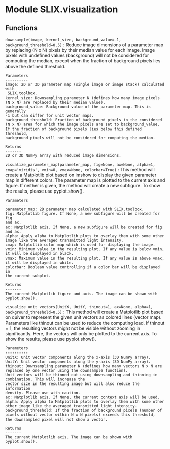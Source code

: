 Module SLIX.visualization
=========================

Functions
---------

    
`downsample(image, kernel_size, background_value=-1, background_threshold=0.5)`
:   Reduce image dimensions of a parameter map by replacing (N x N) pixels by
    their median value for each image. Image pixels with undefined values
    (background) will not be considered for computing the median,
    except when the fraction of background pixels lies above the defined
    threshold.
    
    Parameters
    ----------
    image: 2D or 3D parameter map (single image or image stack) calculated with
     SLIX.toolbox.
    kernel_size: Downsampling parameter N (defines how many image pixels
    (N x N) are replaced by their median value).
    background_value: Background value of the parameter map. This is generally
    -1 but can differ for unit vector maps.
    background_threshold: Fraction of background pixels in the considered
    (N x N) area for which the image pixels are set to background_value.
    If the fraction of background pixels lies below this defined threshold,
    background pixels will not be considered for computing the median.
    
    Returns
    -------
    2D or 3D NumPy array with reduced image dimensions.

    
`visualize_parameter_map(parameter_map, fig=None, ax=None, alpha=1, cmap='viridis', vmin=0, vmax=None, colorbar=True)`
:   This method will create a Matplotlib plot based on imshow to display the
    given parameter map in different colors. The parameter map is plotted to
    the current axis and figure. If neither is given, the method will
    create a new subfigure. To show the results, please use pyplot.show().
    
    Parameters
    ----------
    parameter_map: 2D parameter map calculated with SLIX.toolbox.
    fig: Matplotlib figure. If None, a new subfigure will be created for fig
    and ax.
    ax: Matplotlib axis. If None, a new subfigure will be created for fig
    and ax.
    alpha: Apply alpha to Matplotlib plots to overlay them with some other
    image like the averaged transmitted light intensity.
    cmap: Matplotlib color map which is used for displaying the image.
    vmin: Minimum value in the resulting plot. If any value is below vmin,
    it will be displayed in black.
    vmax: Maximum value in the resulting plot. If any value is above vmax,
    it will be displayed in white.
    colorbar: Boolean value controlling if a color bar will be displayed in
    the current subplot.
    
    Returns
    -------
    The current Matplotlib figure and axis. The image can be shown with
    pyplot.show().

    
`visualize_unit_vectors(UnitX, UnitY, thinout=1, ax=None, alpha=1, background_threshold=0.5)`
:   This method will create a Matplotlib plot based on quiver to represent the
    given unit vectors as colored lines (vector map).
    Parameters like thinout can be used to reduce the computing load. If
    thinout = 1, the resulting vectors might not be visible
    without zooming in significantly. Here, the vectors will only be plotted
    to the current axis. To show the results, please use pyplot.show().
    
    Parameters
    ----------
    UnitX: Unit vector components along the x-axis (3D NumPy array).
    UnitY: Unit vector components along the y-axis (3D NumPy array).
    thinout: Downsampling parameter N (defines how many vectors N x N are
    replaced by one vector using the downsample function).
    Unit vectors will be thinned out using downsampling and thinning in
    combination. This will increase the
    vector size in the resulting image but will also reduce the information
    density. Please use with caution.
    ax: Matplotlib axis. If None, the current context axis will be used.
    alpha: Apply alpha to Matplotlib plots to overlay them with some other
    other image like the averaged transmitted light intensity.
    background_threshold: If the fraction of background pixels (number of
    pixels without vector within N x N pixels) exceeds this threshold,
    the downsampled pixel will not show a vector.
    
    Returns
    -------
    The current Matplotlib axis. The image can be shown with pyplot.show().
